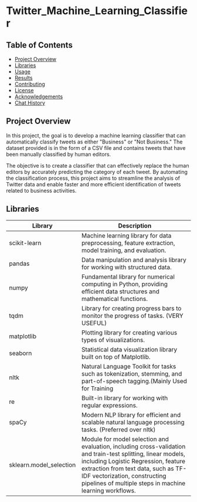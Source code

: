 # Twitter_Machine_Learning_Classifier

## Table of Contents
- [Project Overview](#project-overview)
- [Libraries](#Libraries)
- [Usage](#usage)
- [Results](#results)
- [Contributing](#contributing)
- [License](#license)
- [Acknowledgements](#acknowledgements)
- [Chat History](#chat-history)

## Project Overview
In this project, the goal is to develop a machine learning classifier that can automatically classify tweets as either "Business" or "Not Business." The dataset provided is in the form of a CSV file and contains tweets that have been manually classified by human editors.

The objective is to create a classifier that can effectively replace the human editors by accurately predicting the category of each tweet. By automating the classification process, this project aims to streamline the analysis of Twitter data and enable faster and more efficient identification of tweets related to business activities.

## Libraries

| Library                                   | Description                                                                                                     |
|-------------------------------------------|-----------------------------------------------------------------------------------------------------------------|
| scikit-learn                              | Machine learning library for data preprocessing, feature extraction, model training, and evaluation.           |
| pandas                                    | Data manipulation and analysis library for working with structured data.                                         |
| numpy                                     | Fundamental library for numerical computing in Python, providing efficient data structures and mathematical functions.  |
| tqdm                                      | Library for creating progress bars to monitor the progress of tasks. (VERY USEFUL)                                           |
| matplotlib                                | Plotting library for creating various types of visualizations.                                                  |
| seaborn                                   | Statistical data visualization library built on top of Matplotlib.                                              |
| nltk                                      | Natural Language Toolkit for tasks such as tokenization, stemming, and part-of-speech tagging.(Mainly Used for Training |
| re                                        | Built-in library for working with regular expressions.                                                          |
| spaCy                                     | Modern NLP library for efficient and scalable natural language processing tasks. (Preferred over nltk)                              |
| sklearn.model_selection                   | Module for model selection and evaluation, including cross-validation and train-test splitting, linear models, including Logistic Regression, feature extraction from text data, such as TF-IDF vectorization,  constructing pipelines of multiple steps in machine learning workflows.                   |

